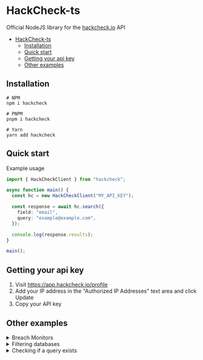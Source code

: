 # HackCheck-ts

Official NodeJS library for the [hackcheck.io](https://hackcheck.io) API

- [HackCheck-ts](#hackcheck-ts)
  - [Installation](#installation)
  - [Quick start](#quick-start)
  - [Getting your api key](#getting-your-api-key)
  - [Other examples](#other-examples)

## Installation

```sh-session
# NPM
npm i hackcheck

# PNPM
pnpm i hackcheck

# Yarn
yarn add hackcheck
```

## Quick start

Example usage

```ts
import { HackCheckClient } from "hackcheck";

async function main() {
  const hc = new HackCheckClient("MY_API_KEY");

  const response = await hc.search({
    field: "email",
    query: "example@example.com",
  });

  console.log(response.results);
}

main();
```

## Getting your api key

1. Visit https://app.hackcheck.io/profile
2. Add your IP address in the "Authorized IP Addresses" text area and click Update
3. Copy your API key

## Other examples

<details>
<summary>Breach Monitors</summary>

```ts
import { HackCheckClient } from "hackcheck";

async function main() {
  const hc = new HackCheckClient("MY_API_KEY");

  const monitors = await hc.getMonitors();

  console.log(monitors.asset_monitors);
  console.log(monitors.domain_monitors);

  // Getting a monitor by its id
  let myAssetMonitor = await hc.getAssetMonitor("...");

  console.log(myAssetMonitor.status);
  console.log(myAssetMonitor.asset);

  // Updating a monitor
  myAssetMonitor = await hc.updateAssetMonitor("...", {
    asset: "example@example.com",
    asset_type: "email",
    notification_email: "notify-me@domain.com",
  });

  console.log(myAssetMonitor);
}

main();
```

</details>

<details>
<summary>Filtering databases</summary>

```ts
import { HackCheckClient } from "hackcheck";

async function main() {
  const hc = new HackCheckClient("MY_API_KEY");

  // This will only yield results from "website.com" and "website.org"
  const response = await hc.search({
    field: "email",
    query: "example@example.com",
    filter: {
      type: "use",
      databases: ["website.com", "website.org"],
    },
  });

  console.log(response.results);
}

main();
```

</details>

<details>
<summary>Checking if a query exists</summary>

```ts
import { HackCheckClient } from "hackcheck";

async function main() {
  const hc = new HackCheckClient("MY_API_KEY");

  // Returns true if the query is found
  const exists = await hc.check({
    field: "email",
    query: "example@example.com",
  });

  console.log(exists);
}

main();
```

</details>
